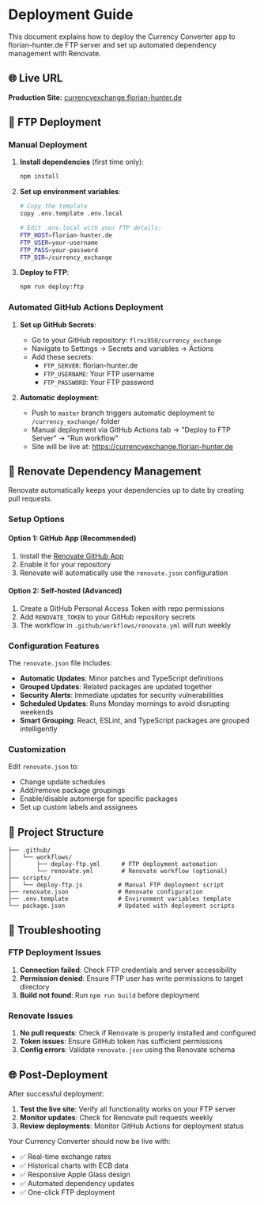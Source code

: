 # Deployment Guide

This document explains how to deploy the Currency Converter app to florian-hunter.de FTP server and set up automated dependency management with Renovate.

## 🌐 Live URL
**Production Site:** [currencyexchange.florian-hunter.de](https://currencyexchange.florian-hunter.de)

## 🚀 FTP Deployment

### Manual Deployment

1. **Install dependencies** (first time only):
   ```bash
   npm install
   ```

2. **Set up environment variables**:
   ```bash
   # Copy the template
   copy .env.template .env.local
   
   # Edit .env.local with your FTP details:
   FTP_HOST=florian-hunter.de
   FTP_USER=your-username
   FTP_PASS=your-password
   FTP_DIR=/currency_exchange
   ```

3. **Deploy to FTP**:
   ```bash
   npm run deploy:ftp
   ```

### Automated GitHub Actions Deployment

1. **Set up GitHub Secrets**:
   - Go to your GitHub repository: `flroi950/currency_exchange`
   - Navigate to Settings → Secrets and variables → Actions
   - Add these secrets:
     - `FTP_SERVER`: florian-hunter.de
     - `FTP_USERNAME`: Your FTP username
     - `FTP_PASSWORD`: Your FTP password

2. **Automatic deployment**:
   - Push to `master` branch triggers automatic deployment to `/currency_exchange/` folder
   - Manual deployment via GitHub Actions tab → "Deploy to FTP Server" → "Run workflow"
   - Site will be live at: https://currencyexchange.florian-hunter.de

## 🔄 Renovate Dependency Management

Renovate automatically keeps your dependencies up to date by creating pull requests.

### Setup Options

#### Option 1: GitHub App (Recommended)
1. Install the [Renovate GitHub App](https://github.com/apps/renovate)
2. Enable it for your repository
3. Renovate will automatically use the `renovate.json` configuration

#### Option 2: Self-hosted (Advanced)
1. Create a GitHub Personal Access Token with repo permissions
2. Add `RENOVATE_TOKEN` to your GitHub repository secrets
3. The workflow in `.github/workflows/renovate.yml` will run weekly

### Configuration Features

The `renovate.json` file includes:

- **Automatic Updates**: Minor patches and TypeScript definitions
- **Grouped Updates**: Related packages are updated together
- **Security Alerts**: Immediate updates for security vulnerabilities
- **Scheduled Updates**: Runs Monday mornings to avoid disrupting weekends
- **Smart Grouping**: React, ESLint, and TypeScript packages are grouped intelligently

### Customization

Edit `renovate.json` to:
- Change update schedules
- Add/remove package groupings
- Enable/disable automerge for specific packages
- Set up custom labels and assignees

## 📁 Project Structure

```
├── .github/
│   └── workflows/
│       ├── deploy-ftp.yml      # FTP deployment automation
│       └── renovate.yml        # Renovate workflow (optional)
├── scripts/
│   └── deploy-ftp.js          # Manual FTP deployment script
├── renovate.json              # Renovate configuration
├── .env.template              # Environment variables template
└── package.json               # Updated with deployment scripts
```

## 🔧 Troubleshooting

### FTP Deployment Issues

1. **Connection failed**: Check FTP credentials and server accessibility
2. **Permission denied**: Ensure FTP user has write permissions to target directory
3. **Build not found**: Run `npm run build` before deployment

### Renovate Issues

1. **No pull requests**: Check if Renovate is properly installed and configured
2. **Token issues**: Ensure GitHub token has sufficient permissions
3. **Config errors**: Validate `renovate.json` using the Renovate schema

## 🌐 Post-Deployment

After successful deployment:

1. **Test the live site**: Verify all functionality works on your FTP server
2. **Monitor updates**: Check for Renovate pull requests weekly
3. **Review deployments**: Monitor GitHub Actions for deployment status

Your Currency Converter should now be live with:
- ✅ Real-time exchange rates
- ✅ Historical charts with ECB data
- ✅ Responsive Apple Glass design
- ✅ Automated dependency updates
- ✅ One-click FTP deployment
